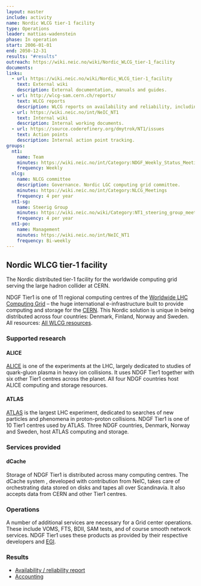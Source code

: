 ```yaml
---
layout: master
include: activity
name: Nordic WLCG tier-1 facility
type: Operations
leader: mattias-wadenstein
phase: In operation
start: 2006-01-01
end: 2050-12-31
results: "#results"
outreach: https://wiki.neic.no/wiki/Nordic_WLCG_tier-1_facility
documents:
links:
  - url: https://wiki.neic.no/wiki/Nordic_WLCG_tier-1_facility
    text: External wiki
    description: External documentation, manuals and guides.
  - url: http://wlcg-sam.cern.ch/reports/
    text: WLCG reports
    description: WLCG reports on availability and reliability, including NDGF-T1
  - url: https://wiki.neic.no/int/NeIC_NT1
    text: Internal wiki
    description: Internal working documents.
  - url: https://source.coderefinery.org/dmytrok/NT1/issues
    text: Action points
    description: Internal action point tracking.
groups:
  nt1:
    name: Team
    minutes: https://wiki.neic.no/int/Category:NDGF_Weekly_Status_Meetings
    frequency: Weekly
  nlcg:
    name: NLCG committee
    description: Governance. Nordic LGC computing grid committee.
    minutes: https://wiki.neic.no/int/Category:NLCG_Meetings
    frequency: 4 per year
  nt1-sg:
    name: Steerig Group
    minutes: https://wiki.neic.no/wiki/Category:NT1_steering_group_meetings
    frequency: 4 per year
  nt1-po:
    name: Management
    minutes: https://wiki.neic.no/int/NeIC_NT1
    frequency: Bi-weekly
---
```


## Nordic WLCG tier-1 facility

The Nordic distributed tier-1 facility for the worldwide computing grid serving
the large hadron collider at CERN.

NDGF Tier1 is one of 11 regional computing centres of the [Worldwide LHC
Computing Grid](http://wlcg.web.cern.ch/)  – the huge international
e-infrastructure built to provide  computing and storage for the
[CERN](http://home.web.cern.ch/). This Nordic solution is unique in  being
distributed across four countries: Denmark, Finland, Norway and  Sweden. All
resources: [All WLCG resources](http://wlcg-rebus.cern.ch/apps/pledges/resources/).

### Supported research

#### ALICE
[ALICE](http://aliceinfo.cern.ch/Public/Welcome.html) is one of the experiments
at the LHC, largely dedicated to studies  of quark-gluon plasma in heavy ion
collisions. It uses NDGF Tier1 together  with six other Tier1 centres across the
planet. All four NDGF countries  host ALICE computing and storage resources.

#### ATLAS
[ATLAS](http://atlas.web.cern.ch/Atlas/Collaboration/) is the largest LHC
experiment, dedicated to searches of new particles  and phenomena in
proton-proton collisions. NDGF Tier1 is one of 10 Tier1  centres used by ATLAS.
Three  NDGF countries, Denmark, Norway and Sweden,  host ATLAS computing and
storage.

### Services provided

#### dCache
Storage of NDGF Tier1 is distributed across many computing centres. The
dCache system , developed with contribution from NeIC, takes care of
orchestrating data stored on disks and tapes all over Scandinavia. It also
accepts data from CERN and other Tier1 centres.

### Operations
A number of additional services are necessary for a Grid center operations.
These include VOMS, FTS, BDII, SAM tests, and of course smooth network
services. NDGF Tier1 uses these products as provided by their respective
developers and [EGI](http://www.egi.eu/).  

### Results
 * [Availability / reliability report](http://argo.egi.eu/lavoisier/site_ar?granularity=monthly&report=Critical&site=NDGF-T1&accept=html)
 * [Accounting](https://accounting.egi.eu/egi/site/NDGF-T1/normelap_processors/)
